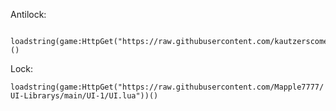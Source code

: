 Antilock:

```local KeyCode = 'm'
   loadstring(game:HttpGet("https://raw.githubusercontent.com/kautzerscomeback/kautzerhub/main/dhantilock"))()
```

Lock:

``` loadstring(game:HttpGet("https://raw.githubusercontent.com/Mapple7777/UI-Librarys/main/UI-1/UI.lua"))() ```

